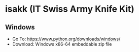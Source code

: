 # isakk (IT Swiss Army Knife Kit)

## Windows
- Go To: https://www.python.org/downloads/windows/
- Download: Windows x86-64 embeddable zip file
